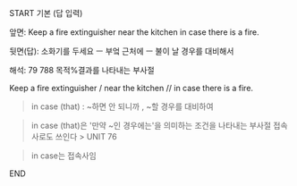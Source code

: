 START
기본 (답 입력)

앞면:
Keep a fire extinguisher near the kitchen in case there is a fire.


뒷면(답):
소화기를 두세요 ㅡ 부엌 근처에 ㅡ 불이 날 경우를 대비해서


해석:
79 788 목적%결과를 나타내는 부사절

Keep a fire extinguisher / near the kitchen // in case there is a fire.

> in case (that) : ~하면 안 되니까 , ~할 경우를 대비하여

> in case (that)은 '만약 ~인 경우에는'을 의미하는 조건을 나타내는 부사절 접속사로도 쓰인다 > UNIT 76

> in case는 접속사임
<!--ID: 1696635875749-->
END